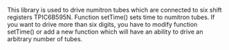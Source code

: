This library is used to drive numitron tubes which are connected to six shift registers TPIC6B595N. Function setTime() sets time to numitron tubes. If you want to drive more than six digits, you have to modify function setTime() or
add a new function which will have an ability to drive an arbitrary number of tubes.
